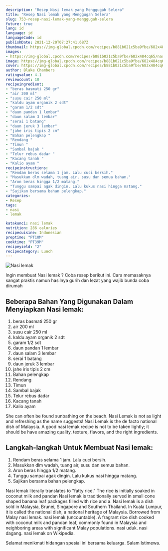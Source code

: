 ```yaml
---
description: "Resep Nasi lemak yang Menggugah Selera"
title: "Resep Nasi lemak yang Menggugah Selera"
slug: 753-resep-nasi-lemak-yang-menggugah-selera
future: true
lang: id
language: id
languageCode: id
publishDate: 2021-12-20T07:27:41.687Z 
thumbnail: https://img-global.cpcdn.com/recipes/b881b021c5ba9fbe/682x484cq65/nasi-lemak-foto-resep-utama.png
images:
- https://img-global.cpcdn.com/recipes/b881b021c5ba9fbe/682x484cq65/nasi-lemak-foto-resep-utama.png
image: https://img-global.cpcdn.com/recipes/b881b021c5ba9fbe/682x484cq65/nasi-lemak-foto-resep-utama.png
cover: https://img-global.cpcdn.com/recipes/b881b021c5ba9fbe/682x484cq65/nasi-lemak-foto-resep-utama.png
author: Blake Chambers
ratingvalue: 4.1
reviewcount: 10
recipeingredient:
- "beras basmati 250 gr"
- "air 200 ml"
- "susu cair 250 ml"
- "kaldu ayam organik 2 sdt"
- "garam 1/2 sdt"
- "daun pandan 1 lembar"
- "daun salam 3 lembar"
- "serai 1 batang"
- "daun jeruk 3 lembar"
- "jahe iris tipis 2 cm"
- "Bahan pelengkap "
- "Rendang "
- "Timun "
- "Sambal bajak "
- "Telur rebus dadar "
- "Kacang tanah "
- "Kalio ayam "
recipeinstructions:
- "Rendam beras selama 1 jam. Lalu cuci bersih."
- "Masukkan dlm wadah, tuang air, susu dan semua bahan."
- "Aron beras hingga 1/2 matang."
- "Tunggu sampai agak dingin. Lalu kukus nasi hingga matang."
- "Sajikan bersama bahan pelengkap."
categories:
- Resep
tags:
- nasi
- lemak

katakunci: nasi lemak 
nutrition: 286 calories
recipecuisine: Indonesian
preptime: "PT10M"
cooktime: "PT39M"
recipeyield: "2"
recipecategory: Lunch
---
```



![Nasi lemak](https://img-global.cpcdn.com/recipes/b881b021c5ba9fbe/682x484cq65/nasi-lemak-foto-resep-utama.png)

Ingin membuat Nasi lemak ? Coba resep berikut ini. Cara memasaknya sangat praktis namun hasilnya gurih dan lezat yang wajib bunda coba dirumah

<!--inarticleads1-->

## Beberapa Bahan Yang Digunakan Dalam Menyiapkan Nasi lemak:

1. beras basmati 250 gr
1. air 200 ml
1. susu cair 250 ml
1. kaldu ayam organik 2 sdt
1. garam 1/2 sdt
1. daun pandan 1 lembar
1. daun salam 3 lembar
1. serai 1 batang
1. daun jeruk 3 lembar
1. jahe iris tipis 2 cm
1. Bahan pelengkap 
1. Rendang 
1. Timun 
1. Sambal bajak 
1. Telur rebus dadar 
1. Kacang tanah 
1. Kalio ayam 

She can often be found sunbathing on the beach. Nasi Lemak is not as light and refreshing as the name suggests! Nasi Lemak is the de facto national dish of Malaysia. A good nasi lemak recipe is not to be taken lightly; it should be have amazing quality, texture, flavors, and the right ingredients. 

<!--inarticleads2-->

## Langkah-langkah Untuk Membuat Nasi lemak:

1. Rendam beras selama 1 jam. Lalu cuci bersih.
1. Masukkan dlm wadah, tuang air, susu dan semua bahan.
1. Aron beras hingga 1/2 matang.
1. Tunggu sampai agak dingin. Lalu kukus nasi hingga matang.
1. Sajikan bersama bahan pelengkap.


Nasi lemak literally translates to &#34;fatty rice.&#34; The rice is initially soaked in coconut milk and pandan Nasi lemak is traditionally served in small cone shaped banana leaf packages filled with rice and a. Nasi lemak is a dish sold in Malaysia, Brunei, Singapore and Southern Thailand. In Kuala Lumpur, it is called the national dish, a national heritage of Malaysia. Borrowed from Malay nasi lemak. nasi lemak (uncountable). A fragrant rice dish cooked with coconut milk and pandan leaf, commonly found in Malaysia and neighboring areas with significant Malay populations. nasi uduk. nasi dagang. nasi lemak on Wikipedia. 

Selamat menikmati hidangan spesial ini bersama keluarga. Salam Istimewa.
